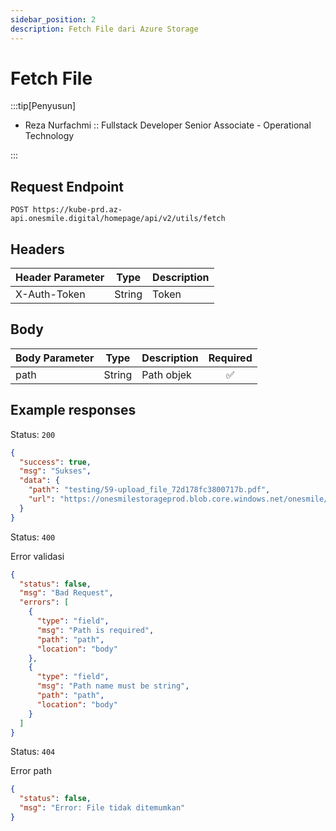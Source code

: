 ```yaml
---
sidebar_position: 2
description: Fetch File dari Azure Storage
---
```


# Fetch File

:::tip[Penyusun]

- Reza Nurfachmi :: Fullstack Developer Senior Associate - Operational Technology

:::

## Request Endpoint

```
POST https://kube-prd.az-api.onesmile.digital/homepage/api/v2/utils/fetch
```

## Headers

| Header Parameter | Type   | Description |
| ---------------- | ------ | ----------- |
| X-Auth-Token     | String | Token       |

## Body

| Body Parameter | Type   | Description | Required |
| -------------- | ------ | ----------- | :------: |
| path           | String | Path objek  |    ✅    |

## Example responses

Status: `200`

```json
{
  "success": true,
  "msg": "Sukses",
  "data": {
    "path": "testing/59-upload_file_72d178fc3800717b.pdf",
    "url": "https://onesmilestorageprod.blob.core.windows.net/onesmile/testing/59-upload_file_72d178fc3800717b.pdf"
  }
}
```

Status: `400`

Error validasi

```json
{
  "status": false,
  "msg": "Bad Request",
  "errors": [
    {
      "type": "field",
      "msg": "Path is required",
      "path": "path",
      "location": "body"
    },
    {
      "type": "field",
      "msg": "Path name must be string",
      "path": "path",
      "location": "body"
    }
  ]
}
```

Status: `404`

Error path

```json
{
  "status": false,
  "msg": "Error: File tidak ditemumkan"
}
```
